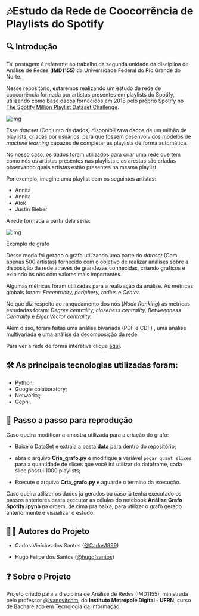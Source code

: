 # :notes:Estudo da Rede de Coocorrência de Playlists do Spotify 



## :mag: Introdução 

Tal postagem é referente ao trabalho da segunda unidade da disciplina de Análise de Redes (**IMD1155)** da Universidade Federal do Rio Grande do Norte.

Nesse repositório, estaremos realizando um estudo da rede de coocorrência formada por artistas presentes em playlists do Spotify, utilizando como base dados fornecidos em 2018 pelo próprio Spotify no [The Spotify Million Playlist Dataset Challenge](https://www.aicrowd.com/challenges/spotify-million-playlist-dataset-challenge).

![img](https://miro.medium.com/max/700/1*ekbwn2Eirwzyv6nuUB-KWA.png)

Esse *dataset* (Conjunto de dados) disponibilizava dados de um milhão de playlists, criadas por usuários, para que fossem desenvolvidos modelos de *machine learning* capazes de completar as playlists de forma automática.

No nosso caso, os dados foram utilizados para criar uma rede que tem como nós os artistas presentes nas playlists e as arestas são criadas observando quais artistas estão presentes na mesma playlist.

Por exemplo, imagine uma playlist com os seguintes artistas:

- Annita
- Annita
- Alok
- Justin Bieber

A rede formada a partir dela seria:



![img](https://miro.medium.com/max/487/1*h2pVRe5223i7blf1FCL60w.png)

Exemplo de grafo

Desse modo foi gerado o grafo utilizando uma parte do *dataset* (Com apenas 500 artistas) fornecido com o objetivo de realizar análises sobre a disposição da rede através de grandezas conhecidas, criando gráficos e exibindo os nós com valores mais importantes.

Algumas métricas foram utilizadas para a realização da análise. As métricas globais foram: *Eccentricity, periphery, radius* e *Center.*

No que diz respeito ao ranqueamento dos nós (*Node Ranking*) as métricas estudadas foram: *Degree centrality, closeness centrality, Betweenness Centrality* e *EigenVector centrality.*

Além disso, foram feitas uma análise bivariada (PDF e CDF) , uma análise multivariada e uma análise da decomposição da rede.



Para ver a rede de forma interativa clique [aqui](https://carlos1999.github.io/Network_Analysis_Spotify_Playlists/network/).



## :hammer_and_wrench: As principais tecnologias utilizadas foram:

- Python;
- Google colaboratory;
- Networkx;
- Gephi.



## :large_blue_diamond: Passo a passo para reprodução



Caso queira modificar a amostra utilizada para a criação do grafo:

* Baixe o [DataSet](https://www.aicrowd.com/challenges/spotify-million-playlist-dataset-challenge/dataset_files) e extraia a pasta **data** para dentro do repositório; 

* abra o arquivo **Cria_grafo.py** e modifique a variável `pegar_quant_slices` para a quantidade de slices que você irá utilizar do dataframe, cada slice possui 1000 playlists;
* Execute o arquivo **Cria_grafo.py** e aguarde o termino da execução.

Caso queira utilizar os dados já gerados ou caso já tenha executado os passos anteriores basta executar as células do notebook **Análise Grafo Spotify.ipynb** na ordem, de cima pra baixa, para utilizar o grafo gerado anteriormente e visualizar o estudo.



## :man_technologist: Autores do Projeto

* Carlos Vinícius dos Santos ([@Carlos1999](https://github.com/carlos1999))

* Hugo Felipe dos Santos ([@hugofsantos](https://github.com/hugofsantos))

  

## :question: Sobre o Projeto

Projeto criado para a disciplina de Análise de Redes (IMD1155), ministrada pelo professor [@ivanovitchm](https://github.com/ivanovitchm), do **Instituto Metrópole Digital - UFRN**, curso de Bacharelado em Tecnologia da Informação.